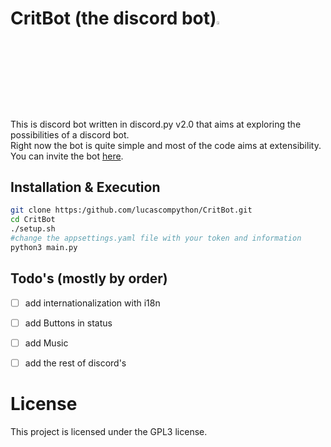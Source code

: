 # CritBot (the discord bot)<img src="https://cdn.discordapp.com/attachments/628637327878520872/1017256259138900030/unknown.png" width="3.5%" heigth="3.5%">

This is discord bot written in discord.py v2.0 that aims at exploring the possibilities of a discord bot.<br>Right now the bot is quite simple and most of the code aims at extensibility.<br>You can invite the bot [here](https://discord.com/api/oauth2/authorize?client_id=832679098740506644&permissions=8&scope=bot).

## Installation & Execution
```bash
git clone https:/github.com/lucascompython/CritBot.git
cd CritBot
./setup.sh
#change the appsettings.yaml file with your token and information
python3 main.py
```


## Todo's (mostly by order)
- [ ] add internationalization with i18n
- [ ] add Buttons in status
- [ ] add Music
- [ ] add the rest of discord's



# License
This project is licensed under the GPL3 license.